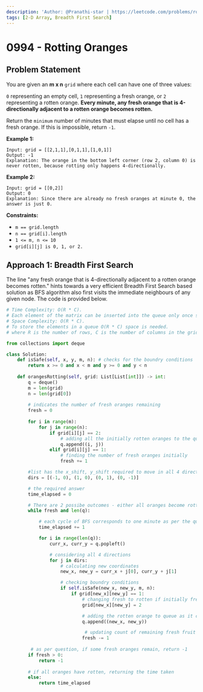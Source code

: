 ```yaml
---
description: 'Author: @Pranathi-star | https://leetcode.com/problems/rotting-oranges/'
tags: [2-D Array, Breadth First Search]
---
```


# 0994 - Rotting Oranges

## Problem Statement

You are given an **m x n** `grid` where each cell can have one of three values:

`0` representing an empty cell,
`1` representing a fresh orange, or
`2` representing a rotten orange.
**Every minute, any fresh orange that is 4-directionally adjacent to a rotten orange becomes rotten.**

Return the `minimum` number of minutes that must elapse until no cell has a fresh orange. If this is impossible, return `-1`.

**Example 1:**

```
Input: grid = [[2,1,1],[0,1,1],[1,0,1]]
Output: -1
Explanation: The orange in the bottom left corner (row 2, column 0) is never rotten, because rotting only happens 4-directionally.
```

**Example 2:**

```
Input: grid = [[0,2]]
Output: 0
Explanation: Since there are already no fresh oranges at minute 0, the answer is just 0.
```


**Constraints:**

- `m == grid.length`
- `n == grid[i].length`
- `1 <= m, n <= 10`
- `grid[i][j] is 0, 1, or 2.`

## Approach 1: Breadth First Search

<!-- Intuition -->
The line "any fresh orange that is 4-directionally adjacent to a rotten orange becomes rotten." hints towards a very efficient Breadth First Search based solution as BFS algorithm also first visits the immediate neighbours of any given node. The code is provided below.


<Tabs>
<TabItem value="py" label="Python">
<SolutionAuthor name="@pranathi_kodich"/>

```py
# Time Complexity: O(R * C). 
# Each element of the matrix can be inserted into the queue only once so the upper bound of iteration is O(R*C), i.e. the number of elements. So time complexity is O(R *C).
# Space Complexity: O(R * C). 
# To store the elements in a queue O(R * C) space is needed.
# where R is the number of rows, C is the number of columns in the grid.

from collections import deque

class Solution:
    def isSafe(self, x, y, m, n): # checks for the boundry conditions
        return x >= 0 and x < m and y >= 0 and y < n
    
    def orangesRotting(self, grid: List[List[int]]) -> int:
        q = deque()
        m = len(grid)
        n = len(grid[0])
        
        # indicates the number of fresh oranges remaining
        fresh = 0 
        
        for i in range(m):
            for j in range(n):
                if grid[i][j] == 2:
                    # adding all the initially rotten oranges to the queue
                    q.append((i, j)) 
                elif grid[i][j] == 1:
                    # finding the number of fresh oranges initially
                    fresh += 1 

        #list has the x_shift, y_shift required to move in all 4 directions (Left, Right, Up, Down). For eg: If current position is 0, 0, to move to the cell on the right I need to shift 1 unit in +ve x direction and 0 units in the y direction. 
        dirs = [(-1, 0), (1, 0), (0, 1), (0, -1)] 

        # the required answer
        time_elapsed = 0

        # There are 2 possibe outcomes - either all oranges become rotton or some of them still remain fresh and we have visited all cells. Checking both conditions.
        while fresh and len(q):

            # each cycle of BFS corresponds to one minute as per the question 
            time_elapsed += 1 

            for i in range(len(q)):
                curr_x, curr_y = q.popleft()

                # considering all 4 directions
                for j in dirs: 
                    # calculating new coordinates
                    new_x, new_y = curr_x + j[0], curr_y + j[1]

                    # checking boundry conditions
                    if self.isSafe(new_x, new_y, m, n): 
                        if grid[new_x][new_y] == 1:
                            # changing fresh to rotten if initially fresh
                            grid[new_x][new_y] = 2 

                            # adding the rotten orange to queue as it can rot other oranges in next iteration
                            q.append((new_x, new_y))

                             # updating count of remaining fresh fruit 
                            fresh -= 1
        
         # as per question, if some fresh oranges remain, return -1
        if fresh > 0:
            return -1
        
        # if all oranges have rotten, returning the time taken
        else: 
            return time_elapsed
                        
```

</TabItem>
</Tabs>
